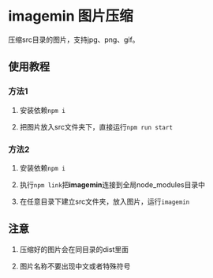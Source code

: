 # imagemin 图片压缩

压缩src目录的图片，支持jpg、png、gif。

## 使用教程

### 方法1

1. 安装依赖`npm i`

2. 把图片放入src文件夹下，直接运行`npm run start`

### 方法2

1. 安装依赖`npm i`

2. 执行`npm link`把**imagemin**连接到全局node_modules目录中

3. 在任意目录下建立src文件夹，放入图片，运行`imagemin`

## 注意

1. 压缩好的图片会在同目录的dist里面

2. 图片名称不要出现中文或者特殊符号